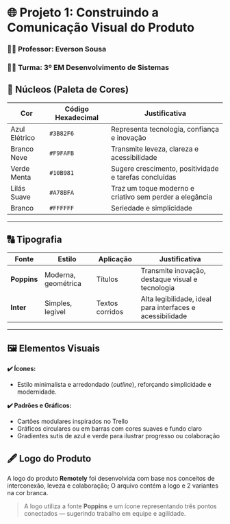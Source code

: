# 🌐 Projeto 1: Construindo a Comunicação Visual do Produto

### 👨‍🏫 Professor: Everson Sousa  
### 👨‍💻 Turma: 3º EM Desenvolvimento de Sistemas    

## 🎨 Núcleos (Paleta de Cores)

| Cor           | Código Hexadecimal | Justificativa |
|---------------|--------------------|---------------|
| Azul Elétrico | `#3B82F6`          | Representa tecnologia, confiança e inovação |
| Branco Neve   | `#F9FAFB`          | Transmite leveza, clareza e acessibilidade |
| Verde Menta   | `#10B981`          | Sugere crescimento, positividade e tarefas concluídas |
| Lilás Suave   | `#A78BFA`          | Traz um toque moderno e criativo sem perder a elegância |
| Branco        | `#FFFFFF`          | Seriedade e simplicidade |

---

## 🔠 Tipografia

| Fonte    | Estilo                | Aplicação   | Justificativa |
|----------|-----------------------|-------------|----------------|
| **Poppins** | Moderna, geométrica     | Títulos     | Transmite inovação, destaque visual e tecnologia |
| **Inter**   | Simples, legível        | Textos corridos | Alta legibilidade, ideal para interfaces e acessibilidade |

---

## 🖼️ Elementos Visuais

**✔️ Ícones:**  
- Estilo minimalista e arredondado (*outline*), reforçando simplicidade e modernidade.  

**✔️ Padrões e Gráficos:**  
- Cartões modulares inspirados no Trello  
- Gráficos circulares ou em barras com cores suaves e fundo claro  
- Gradientes sutis de azul e verde para ilustrar progresso ou colaboração

## 🖋️ Logo do Produto

A logo do produto **Remotely** foi desenvolvida com base nos conceitos de interconexão, leveza e colaboração;
O arquivo contém a logo e 2 variantes na cor branca.
> A logo utiliza a fonte **Poppins** e um ícone representando três pontos conectados — sugerindo trabalho em equipe e agilidade.
